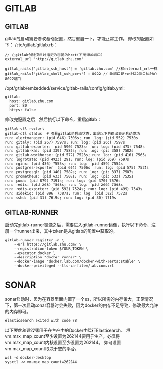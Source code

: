 # GITLAB
## GITLAB
gitlab的启动需要修改基础配置，然后重启一下，才能正常工作。
修改的配置如下：
/etc/gitlab/gitlab.rb：
```
// 在gitlab创建项目时指定的容器的host(不用添加端口)
external_url 'http://gitlab.zhu.com'

gitlab_rails['gitlab_ssh_host'] = 'gitlab.zhu.com' //和external_url一样
gitlab_rails['gitlab_shell_ssh_port'] = 8022 // 此端口是run时22端口映射的8022端口
```
/opt/gitlab/embedded/service/gitlab-rails/config/gitlab.yml:
```
gitlab:
  host: gitlab.zhu.com
  port: 80
  https: false
```

修改完配置之后，然后执行以下命令，重启gitlab：
```
gitlab-ctl restart
gitlab-ctl status  # 查看gitlab的启动状态，出现以下的输出表示启动成功
run: alertmanager: (pid 646) 7506s; run: log: (pid 552) 7530s
run: gitaly: (pid 267) 7597s; run: log: (pid 265) 7597s
run: gitlab-exporter: (pid 590) 7523s; run: log: (pid 473) 7548s
run: gitlab-kas: (pid 339) 7586s; run: log: (pid 358) 7582s
run: gitlab-workhorse: (pid 577) 7523s; run: log: (pid 416) 7565s
run: logrotate: (pid 4923) 29s; run: log: (pid 269) 7597s
run: nginx: (pid 436) 7555s; run: log: (pid 459) 7554s
run: postgres-exporter: (pid 664) 7506s; run: log: (pid 575) 7524s
run: postgresql: (pid 340) 7587s; run: log: (pid 337) 7587s
run: prometheus: (pid 633) 7507s; run: log: (pid 533) 7535s
run: puma: (pid 879) 7391s; run: log: (pid 370) 7576s
run: redis: (pid 268) 7598s; run: log: (pid 266) 7598s
run: redis-exporter: (pid 592) 7524s; run: log: (pid 499) 7543s
run: sidekiq: (pid 896) 7387s; run: log: (pid 382) 7572s
run: sshd: (pid 31) 7619s; run: log: (pid 30) 7619s
```

## GITLAB-RUNNER
启动完gitlab-runner镜像之后，需要进入gitlab-runner镜像，执行以下命令，注册一个runner出来，其中token是从gitlab的配置中获取的。
```
gitlab-runner register -n \
    --url https://gitlab.zhu.com/ \
    --registration-token $YOUR_TOKEN \
    --executor docker \
    --description "docker runner" \
    --docker-image "docker.lab.com/docker-with-certs:stable" \
    --docker-privileged --tls-ca-file=/lab.com.crt
```

# SONAR
sonar启动时，因为在容器里面内置了一个es，所以所需的内存偏大，正常情况下，第一次启动sonar容器时会失败，因为docker的内存不足导致，修改最大允许的内存即可。
```
elasticsearch exited with code 78
```
以下要求和建议适用于在生产中的Docker中运行Elasticearch。
将vm.max_map_count至少设置为262144要用于生产，必须将vm.max_map_count内核设置至少设置为262144。
如何设置vm.max_map_count取决于您的平台。
```
wsl -d docker-desktop
sysctl -w vm.max_map_count=262144
```